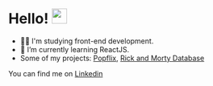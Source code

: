 ### <h1 align="left">Hello! <img src="https://raw.githubusercontent.com/kaueMarques/kaueMarques/master/hi.gif" width="30px"></h1>

- 👨‍💻 I'm studying front-end development.
- 🌱 I’m currently learning ReactJS.
- Some of my projects:
<a href="http://popflix-app.herokuapp.com/" target="_blank" title="Popflix">Popflix</a>,
<a href="https://rick-and-morty-base.herokuapp.com/" target="_blank" title="Rick And Morty Database">Rick and Morty Database</a>

You can find me on <a href="https://www.linkedin.com/in/leonardojuriolli/" target="_blank" title="LinkedIn">Linkedin</a> <br>

